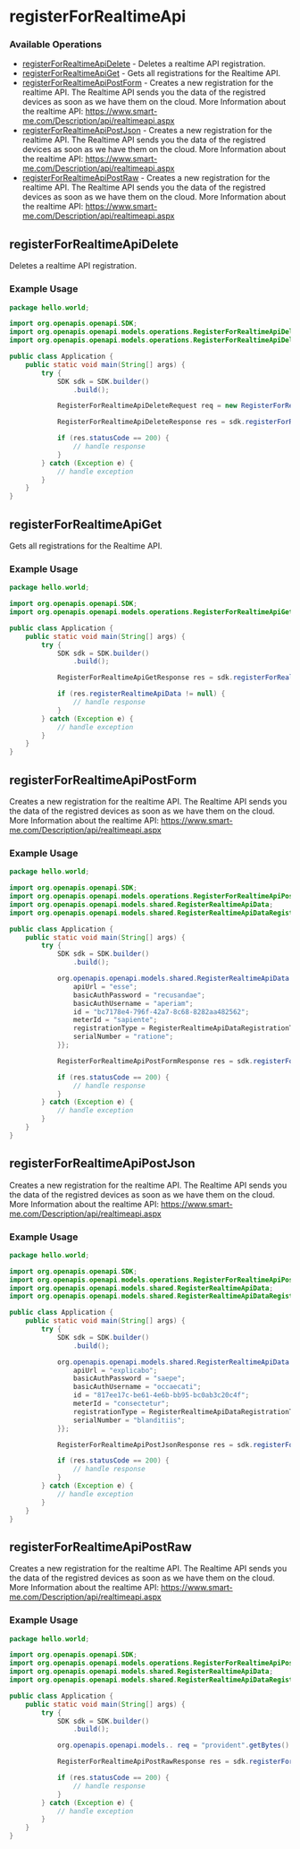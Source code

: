 # registerForRealtimeApi

### Available Operations

* [registerForRealtimeApiDelete](#registerforrealtimeapidelete) - Deletes a realtime API registration.
* [registerForRealtimeApiGet](#registerforrealtimeapiget) - Gets all registrations for the Realtime API.
* [registerForRealtimeApiPostForm](#registerforrealtimeapipostform) - Creates a new registration for the realtime API. The Realtime API sends you the data of the registred devices as soon as we have them on the cloud.
             More Information about the realtime API: https://www.smart-me.com/Description/api/realtimeapi.aspx
* [registerForRealtimeApiPostJson](#registerforrealtimeapipostjson) - Creates a new registration for the realtime API. The Realtime API sends you the data of the registred devices as soon as we have them on the cloud.
             More Information about the realtime API: https://www.smart-me.com/Description/api/realtimeapi.aspx
* [registerForRealtimeApiPostRaw](#registerforrealtimeapipostraw) - Creates a new registration for the realtime API. The Realtime API sends you the data of the registred devices as soon as we have them on the cloud.
             More Information about the realtime API: https://www.smart-me.com/Description/api/realtimeapi.aspx

## registerForRealtimeApiDelete

Deletes a realtime API registration.

### Example Usage

```java
package hello.world;

import org.openapis.openapi.SDK;
import org.openapis.openapi.models.operations.RegisterForRealtimeApiDeleteRequest;
import org.openapis.openapi.models.operations.RegisterForRealtimeApiDeleteResponse;

public class Application {
    public static void main(String[] args) {
        try {
            SDK sdk = SDK.builder()
                .build();

            RegisterForRealtimeApiDeleteRequest req = new RegisterForRealtimeApiDeleteRequest("quo");            

            RegisterForRealtimeApiDeleteResponse res = sdk.registerForRealtimeApi.registerForRealtimeApiDelete(req);

            if (res.statusCode == 200) {
                // handle response
            }
        } catch (Exception e) {
            // handle exception
        }
    }
}
```

## registerForRealtimeApiGet

Gets all registrations for the Realtime API.

### Example Usage

```java
package hello.world;

import org.openapis.openapi.SDK;
import org.openapis.openapi.models.operations.RegisterForRealtimeApiGetResponse;

public class Application {
    public static void main(String[] args) {
        try {
            SDK sdk = SDK.builder()
                .build();

            RegisterForRealtimeApiGetResponse res = sdk.registerForRealtimeApi.registerForRealtimeApiGet();

            if (res.registerRealtimeApiData != null) {
                // handle response
            }
        } catch (Exception e) {
            // handle exception
        }
    }
}
```

## registerForRealtimeApiPostForm

Creates a new registration for the realtime API. The Realtime API sends you the data of the registred devices as soon as we have them on the cloud. More Information about the realtime API: https://www.smart-me.com/Description/api/realtimeapi.aspx

### Example Usage

```java
package hello.world;

import org.openapis.openapi.SDK;
import org.openapis.openapi.models.operations.RegisterForRealtimeApiPostFormResponse;
import org.openapis.openapi.models.shared.RegisterRealtimeApiData;
import org.openapis.openapi.models.shared.RegisterRealtimeApiDataRegistrationTypeEnum;

public class Application {
    public static void main(String[] args) {
        try {
            SDK sdk = SDK.builder()
                .build();

            org.openapis.openapi.models.shared.RegisterRealtimeApiData req = new RegisterRealtimeApiData() {{
                apiUrl = "esse";
                basicAuthPassword = "recusandae";
                basicAuthUsername = "aperiam";
                id = "bc7178e4-796f-42a7-8c68-8282aa482562";
                meterId = "sapiente";
                registrationType = RegisterRealtimeApiDataRegistrationTypeEnum.DISABLED;
                serialNumber = "ratione";
            }};            

            RegisterForRealtimeApiPostFormResponse res = sdk.registerForRealtimeApi.registerForRealtimeApiPostForm(req);

            if (res.statusCode == 200) {
                // handle response
            }
        } catch (Exception e) {
            // handle exception
        }
    }
}
```

## registerForRealtimeApiPostJson

Creates a new registration for the realtime API. The Realtime API sends you the data of the registred devices as soon as we have them on the cloud. More Information about the realtime API: https://www.smart-me.com/Description/api/realtimeapi.aspx

### Example Usage

```java
package hello.world;

import org.openapis.openapi.SDK;
import org.openapis.openapi.models.operations.RegisterForRealtimeApiPostJsonResponse;
import org.openapis.openapi.models.shared.RegisterRealtimeApiData;
import org.openapis.openapi.models.shared.RegisterRealtimeApiDataRegistrationTypeEnum;

public class Application {
    public static void main(String[] args) {
        try {
            SDK sdk = SDK.builder()
                .build();

            org.openapis.openapi.models.shared.RegisterRealtimeApiData req = new RegisterRealtimeApiData() {{
                apiUrl = "explicabo";
                basicAuthPassword = "saepe";
                basicAuthUsername = "occaecati";
                id = "817ee17c-be61-4e6b-bb95-bc0ab3c20c4f";
                meterId = "consectetur";
                registrationType = RegisterRealtimeApiDataRegistrationTypeEnum.SINGLE_METER_REGISTRATION;
                serialNumber = "blanditiis";
            }};            

            RegisterForRealtimeApiPostJsonResponse res = sdk.registerForRealtimeApi.registerForRealtimeApiPostJson(req);

            if (res.statusCode == 200) {
                // handle response
            }
        } catch (Exception e) {
            // handle exception
        }
    }
}
```

## registerForRealtimeApiPostRaw

Creates a new registration for the realtime API. The Realtime API sends you the data of the registred devices as soon as we have them on the cloud. More Information about the realtime API: https://www.smart-me.com/Description/api/realtimeapi.aspx

### Example Usage

```java
package hello.world;

import org.openapis.openapi.SDK;
import org.openapis.openapi.models.operations.RegisterForRealtimeApiPostRawResponse;
import org.openapis.openapi.models.shared.RegisterRealtimeApiData;
import org.openapis.openapi.models.shared.RegisterRealtimeApiDataRegistrationTypeEnum;

public class Application {
    public static void main(String[] args) {
        try {
            SDK sdk = SDK.builder()
                .build();

            org.openapis.openapi.models.. req = "provident".getBytes()            

            RegisterForRealtimeApiPostRawResponse res = sdk.registerForRealtimeApi.registerForRealtimeApiPostRaw(req);

            if (res.statusCode == 200) {
                // handle response
            }
        } catch (Exception e) {
            // handle exception
        }
    }
}
```
